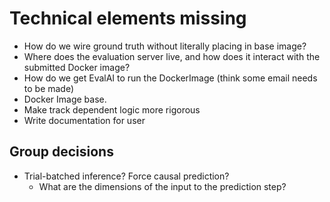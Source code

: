 # Technical elements missing
- How do we wire ground truth without literally placing in base image?
- Where does the evaluation server live, and how does it interact with the submitted Docker image?
- How do we get EvalAI to run the DockerImage (think some email needs to be made)
- Docker Image base.
- Make track dependent logic more rigorous
- Write documentation for user

## Group decisions
- Trial-batched inference? Force causal prediction?
    - What are the dimensions of the input to the prediction step?